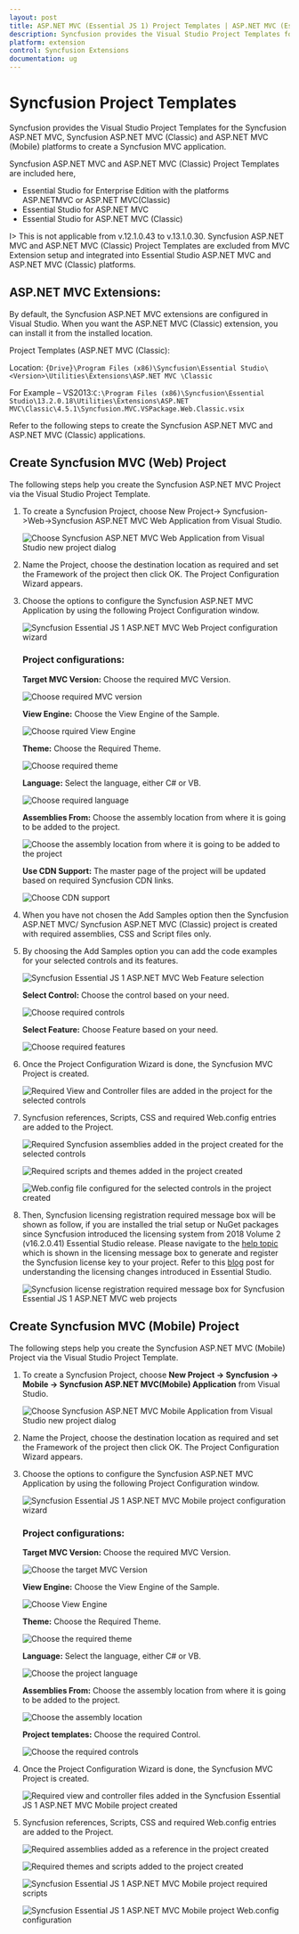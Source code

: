 ```yaml
---
layout: post
title: ASP.NET MVC (Essential JS 1) Project Templates | ASP.NET MVC (Essential JS 1) | Syncfusion
description: Syncfusion provides the Visual Studio Project Templates for the Syncfusion ASP.NET MVC (Essential JS 1), Syncfusion Essential JS 1 ASP.NET MVC (Classic) and Essential JS 1 ASP.NET MVC (Mobile) platforms to create a Syncfusion MVC application using Essential JS 1 components
platform: extension
control: Syncfusion Extensions
documentation: ug
---
```


# Syncfusion Project Templates

Syncfusion provides the Visual Studio Project Templates for the Syncfusion ASP.NET MVC, Syncfusion ASP.NET MVC (Classic) and ASP.NET MVC (Mobile) platforms to create a Syncfusion MVC application.

Syncfusion ASP.NET MVC and ASP.NET MVC (Classic) Project Templates are included here,

* Essential Studio for Enterprise Edition with the platforms ASP.NETMVC or ASP.NET MVC(Classic)
* Essential Studio for ASP.NET MVC
* Essential Studio for ASP.NET MVC (Classic)

I> This is not applicable from v.12.1.0.43 to v.13.1.0.30. Syncfusion ASP.NET MVC and ASP.NET MVC (Classic) Project Templates are excluded from MVC Extension setup and integrated into Essential Studio ASP.NET MVC and ASP.NET MVC (Classic) platforms.

## ASP.NET MVC Extensions:

By default, the Syncfusion ASP.NET MVC extensions are configured in Visual Studio. When you want the ASP.NET MVC (Classic) extension, you can install it from the installed location.

Project Templates (ASP.NET MVC (Classic):

Location: `{Drive}\Program Files (x86)\Syncfusion\Essential Studio\<Version>\Utilities\Extensions\ASP.NET MVC \Classic`

For Example – VS2013:`C:\Program Files (x86)\Syncfusion\Essential Studio\13.2.0.18\Utilities\Extensions\ASP.NET MVC\Classic\4.5.1\Syncfusion.MVC.VSPackage.Web.Classic.vsix`

Refer to the following steps to create the Syncfusion ASP.NET MVC and ASP.NET MVC (Classic) applications.

## Create Syncfusion MVC (Web) Project    

The following steps help you create the Syncfusion ASP.NET MVC Project via the Visual Studio Project Template.

1. To create a Syncfusion Project, choose New Project-> Syncfusion->Web->Syncfusion ASP.NET MVC Web Application from Visual Studio.

   ![Choose Syncfusion ASP.NET MVC Web Application from Visual Studio new project dialog](Create-Syncfusion-MVC-Project_images/CreateSyncfusionMVCProject-img1.jpeg)

2. Name the Project, choose the destination location as required and set the Framework of the project then click OK. The Project Configuration Wizard appears.  

3. Choose the options to configure the Syncfusion ASP.NET MVC Application by using the following Project Configuration window.

   ![Syncfusion Essential JS 1 ASP.NET MVC Web Project configuration wizard](Create-Syncfusion-MVC-Project_images/CreateSyncfusionMVCProject-img2.jpeg)

   ### Project configurations:

   **Target MVC Version:** Choose the required MVC Version.

   ![Choose required MVC version](Create-Syncfusion-MVC-Project_images/CreateSyncfusionMVCProject-img3.jpeg)

   **View Engine:** Choose the View Engine of the Sample.

   ![Choose rquired View Engine](Create-Syncfusion-MVC-Project_images/CreateSyncfusionMVCProject-img4.jpeg)

   **Theme:** Choose the Required Theme.

   ![Choose required theme](Create-Syncfusion-MVC-Project_images/CreateSyncfusionMVCProject-img5.jpeg)

   **Language:** Select the language, either C# or VB.

   ![Choose required language](Create-Syncfusion-MVC-Project_images/CreateSyncfusionMVCProject-img6.jpeg)

   **Assemblies From:** Choose the assembly location from where it is going to be added to the project.

   ![Choose the assembly location from where it is going to be added to the project](Create-Syncfusion-MVC-Project_images/CreateSyncfusionMVCProject-img7.jpeg)

   **Use CDN Support:** The master page of the project will be updated based on required Syncfusion CDN links.

   ![Choose CDN support](Create-Syncfusion-MVC-Project_images/CreateSyncfusionMVCProject-img28.jpeg)

4. When you have not chosen the Add Samples option then the Syncfusion ASP.NET MVC/ Syncfusion ASP.NET MVC (Classic) project is created with required assemblies, CSS and Script files only.

5. By choosing the Add Samples option you can add the code examples for your selected controls and its features.

   ![Syncfusion Essential JS 1 ASP.NET MVC Web Feature selection](Create-Syncfusion-MVC-Project_images/CreateSyncfusionMVCProject-img8.jpeg)

   **Select Control:** Choose the control based on your need.

   ![Choose required controls](Create-Syncfusion-MVC-Project_images/CreateSyncfusionMVCProject-img9.jpeg)

   **Select Feature:** Choose Feature based on your need.

   ![Choose required features](Create-Syncfusion-MVC-Project_images/CreateSyncfusionMVCProject-img10.jpeg)

6. Once the Project Configuration Wizard is done, the Syncfusion MVC Project is created.

   ![Required View and Controller files are added in the project for the selected controls](Create-Syncfusion-MVC-Project_images/CreateSyncfusionMVCProject-img11.jpeg)

7. Syncfusion references, Scripts, CSS and required Web.config entries are added to the Project.

   ![Required Syncfusion assemblies added in the project created for the selected controls](Create-Syncfusion-MVC-Project_images/CreateSyncfusionMVCProject-img12.jpeg)

   ![Required scripts and themes added in the project created](Create-Syncfusion-MVC-Project_images/CreateSyncfusionMVCProject-img13.jpeg)

   ![Web.config file configured for the selected controls in the project created](Create-Syncfusion-MVC-Project_images/CreateSyncfusionMVCProject-img14.jpeg)

8. Then, Syncfusion licensing registration required message box will be shown as follow, if you are installed the trial setup or NuGet packages since Syncfusion introduced the licensing system from 2018 Volume 2 (v16.2.0.41) Essential Studio release. Please navigate to the [help topic](https://help.syncfusion.com/common/essential-studio/licensing/license-key#how-to-generate-syncfusion-license-key) which is shown in the licensing message box to generate and register the Syncfusion license key to your project. Refer to this [blog](https://blog.syncfusion.com/post/Whats-New-in-2018-Volume-2-Licensing-Changes-in-the-1620x-Version-of-Essential-Studio.aspx) post for understanding the licensing changes introduced in Essential Studio.

   ![Syncfusion license registration required message box for Syncfusion Essential JS 1 ASP.NET MVC web projects](Create-Syncfusion-MVC-Project_images/CreateSyncfusionMVCProject-img29.jpeg)

## Create Syncfusion MVC (Mobile) Project

The following steps help you create the Syncfusion ASP.NET MVC (Mobile) Project via the Visual Studio Project Template.

1. To create a Syncfusion Project, choose **New Project -> Syncfusion -> Mobile -> Syncfusion ASP.NET MVC(Mobile) Application** from Visual Studio.

   ![Choose Syncfusion ASP.NET MVC Mobile Application from Visual Studio new project dialog](Create-Syncfusion-MVC-Project_images/CreateSyncfusionMVCProject-img15.jpeg)

2. Name the Project, choose the destination location as required and set the Framework of the project then click OK. The Project Configuration Wizard appears.  
3. Choose the options to configure the Syncfusion ASP.NET MVC Application by using the following Project Configuration window.

   ![Syncfusion Essential JS 1 ASP.NET MVC Mobile project configuration wizard](Create-Syncfusion-MVC-Project_images/CreateSyncfusionMVCProject-img16.jpeg)

   ### Project configurations:

   **Target MVC Version:** Choose the required MVC Version.

   ![Choose the target MVC Version](Create-Syncfusion-MVC-Project_images/CreateSyncfusionMVCProject-img17.jpeg)

   **View Engine:** Choose the View Engine of the Sample.

   ![Choose View Engine](Create-Syncfusion-MVC-Project_images/CreateSyncfusionMVCProject-img18.jpeg)

   **Theme:** Choose the Required Theme.

   ![Choose the required theme](Create-Syncfusion-MVC-Project_images/CreateSyncfusionMVCProject-img19.jpeg)

   **Language:** Select the language, either C# or VB.

   ![Choose the project language](Create-Syncfusion-MVC-Project_images/CreateSyncfusionMVCProject-img20.jpeg)

   **Assemblies From:** Choose the assembly location from where it is going to be added to the project.

   ![Choose the assembly location](Create-Syncfusion-MVC-Project_images/CreateSyncfusionMVCProject-img7.jpeg)

   **Project templates:** Choose the required Control.

   ![Choose the required controls](Create-Syncfusion-MVC-Project_images/CreateSyncfusionMVCProject-img22.jpeg)

4. Once the Project Configuration Wizard is done, the Syncfusion MVC Project is created.

   ![Required view and controller files added in the Syncfusion Essential JS 1 ASP.NET MVC Mobile project created](Create-Syncfusion-MVC-Project_images/CreateSyncfusionMVCProject-img23.jpeg)

5. Syncfusion references, Scripts, CSS and required Web.config entries are added to the Project.

   ![Required assemblies added as a reference in the project created](Create-Syncfusion-MVC-Project_images/CreateSyncfusionMVCProject-img24.jpeg)

   ![Required themes and scripts added to the project created](Create-Syncfusion-MVC-Project_images/CreateSyncfusionMVCProject-img25.jpeg)
 
   ![Syncfusion Essential JS 1 ASP.NET MVC Mobile project required scripts](Create-Syncfusion-MVC-Project_images/CreateSyncfusionMVCProject-img26.jpeg)

   ![Syncfusion Essential JS 1 ASP.NET MVC Mobile project Web.config configuration](Create-Syncfusion-MVC-Project_images/CreateSyncfusionMVCProject-img27.jpeg)


